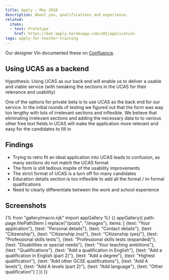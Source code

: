 ```yaml
---
title: Apply – May 2018
description: About you, qualifications and experience.
related:
  items:
  - text: Prototype
    href: https://bat-apply.herokuapp.com/v02/application
tags: apply-for-teacher-training
---
```

Our designer Vin documented these on [Confluence](https://dfedigital.atlassian.net/wiki/spaces/BaT/pages/279314433/Designs).

## Using UCAS as a backend

Hypothesis: Using UCAS as our back end will enable us to deliver a usable and viable service (with tweaking the sections in the UCAS for their relevance and usability)

One of the options for private beta is to use UCAS as the back end for our service. In the initial rounds of testing we figured out that the form was way too lengthy with lots of irrelevant sections and inflexible. We believe that eliminating irrelevant sections and adding the necessary data to to various other free text fields in UCAS will make the application more relevant and easy for the candidates to fill in

## Findings

* Trying to retro fit an ideal application into UCAS leads to confusion, as many sections do not match the UCAS format
* The form is still tedious inspite of the usability improvements
* The strict format of UCAS is a turn off for many candidates
* Education details section is too inflexible to add all the formal / in-formal qualifications
* Need to clearly differentiate between the work and school experience

## Screenshots

{% from "gallery/macro.njk" import appGallery %}
{{ appGallery({
  path: page.filePathStem | replace("/posts", "/images"),
  items: [
    {text: "Your application"},
    {text: "Personal details"},
    {text: "Contact details"},
    {text: "Citizenship"},
    {text: "Citizenship (no)"},
    {text: "Citizenship (yes)"},
    {text: "Professional skills tests"},
    {text: "Professional skills tests (expanded)"},
    {text: "Disabilities or special needs"},
    {text: "Your teaching ambitions"},
    {text: "Qualifications"},
    {text: "Add a qualification in English"},
    {text: "Add a qualification in English (part 2)"},
    {text: "Add a degree"},
    {text: "Highest qualification"},
    {text: "Add other GCSE qualifications"},
    {text: "Add A levels"},
    {text: "Add A levels (part 2)"},
    {text: "Add language"},
    {text: "Other qualification"}
  ]
}) }}
